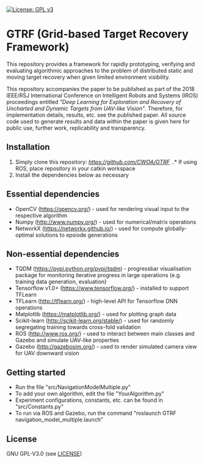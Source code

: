 [![License: GPL v3](https://img.shields.io/badge/License-GPL%20v3-blue.svg)](LICENSE)

# GTRF (Grid-based Target Recovery Framework)

This repository provides a framework for rapidly prototyping, verifying and evaluating algorithmic approaches to the problem of distributed static and moving target recovery when given limited environment visibility.

This repository accompanies the paper to be published as part of the 2018 IEEE/RSJ International Conference on Intelligent Robots and Systems (IROS) proceedings entitled *"Deep Learning for Exploration and Recovery of Uncharted and Dynamic Targets from UAV-like Vision"*.
Therefore, for implementation details, results, etc. see the published paper.
All source code used to generate results and data within the paper is given here for public use, further work, replicability and transparency.

Installation
------
1. Simply clone this repository: *https://github.com/CWOA/GTRF*
..* If using ROS, place repository in your catkin workspace
2. Install the dependencies below as necessary

Essential dependencies
------
  * OpenCV (https://opencv.org/) - used for rendering visual input to the respective algorithm
  * Numpy (http://www.numpy.org/) - used for numerical/matrix operations
  * NetworkX (https://networkx.github.io/) - used for compute globally-optimal solutions to epsiode generations

Non-essential dependencies
------
  * TQDM (https://pypi.python.org/pypi/tqdm) - progressbar visualisation package for monitoring iterative progress in large operations (e.g. training data generation, evaluation)
  * Tensorflow v1.0+ (https://www.tensorflow.org/) - installed to support TFLearn
  * TFLearn (http://tflearn.org/) - high-level API for Tensorflow DNN operations
  * Matplotlib (https://matplotlib.org/) - used for plotting graph data
  * Scikit-learn (http://scikit-learn.org/stable/) - used for randomly segregating training towards cross-fold validation
  * ROS (http://www.ros.org/) - used to interact between main classes and Gazebo and simulate UAV-like properties
  * Gazebo (http://gazebosim.org/) - used to render simulated camera view for UAV downward vision

Getting started
------
* Run the file "src/NavigationModelMultiple.py"
* To add your own algorithm, edit the file "YourAlgorithm.py"
* Experiment configurations, constants, etc. can be found in "src/Constants.py"
* To run via ROS and Gazebo, run the command "roslaunch GTRF navigation_model_multiple.launch"

License
------
GNU GPL-V3.0 (see [LICENSE](LICENSE))
